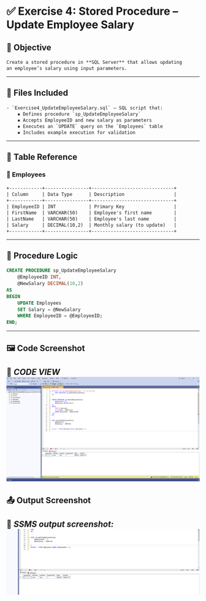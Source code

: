 # ✅ Exercise 4: Stored Procedure – Update Employee Salary

## 📘 Objective  
	Create a stored procedure in **SQL Server** that allows updating  
	an employee’s salary using input parameters.

---

## 📁 Files Included

	- `Exercise4_UpdateEmployeeSalary.sql` — SQL script that:
		▪ Defines procedure `sp_UpdateEmployeeSalary`  
		▪ Accepts EmployeeID and new salary as parameters  
		▪ Executes an `UPDATE` query on the `Employees` table  
		▪ Includes example execution for validation

---

## 🧾 Table Reference

### 🔸 Employees

	+------------+----------------+------------------------------+
	| Column     | Data Type      | Description                  |
	+------------+----------------+------------------------------+
	| EmployeeID | INT            | Primary Key                  |
	| FirstName  | VARCHAR(50)    | Employee's first name        |
	| LastName   | VARCHAR(50)    | Employee's last name         |
	| Salary     | DECIMAL(10,2)  | Monthly salary (to update)   |
	+------------+----------------+------------------------------+

---

## 🧱 Procedure Logic

```sql
CREATE PROCEDURE sp_UpdateEmployeeSalary
    @EmployeeID INT,
    @NewSalary DECIMAL(10,2)
AS
BEGIN
    UPDATE Employees
    SET Salary = @NewSalary
    WHERE EmployeeID = @EmployeeID;
END;
```
---
## 🖼️ Code Screenshot
📌 *CODE VIEW*
![alt text](image-1.png)
---
## 📤 Output Screenshot
📌 *SSMS output screenshot:* 
![alt text](image.png)
---